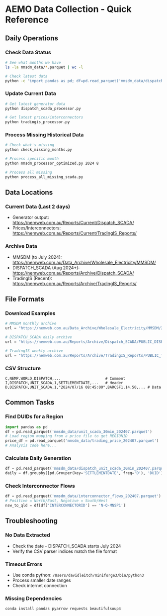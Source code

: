# AEMO Data Collection - Quick Reference

## Daily Operations

### Check Data Status
```bash
# See what months we have
ls -la mmsdm_data/*.parquet | wc -l

# Check latest data
python -c "import pandas as pd; df=pd.read_parquet('mmsdm_data/dispatch_unit_scada_30min_202507.parquet'); print(f'Latest: {df.SETTLEMENTDATE.max()}')"
```

### Update Current Data
```bash
# Get latest generator data
python dispatch_scada_processor.py

# Get latest prices/interconnectors  
python tradingis_processor.py
```

### Process Missing Historical Data
```bash
# Check what's missing
python check_missing_months.py

# Process specific month
python mmsdm_processor_optimized.py 2024 8

# Process all missing
python process_all_missing_scada.py
```

## Data Locations

### Current Data (Last 2 days)
- Generator output: https://nemweb.com.au/Reports/Current/Dispatch_SCADA/
- Prices/Interconnectors: https://nemweb.com.au/Reports/Current/TradingIS_Reports/

### Archive Data
- MMSDM (to July 2024): https://nemweb.com.au/Data_Archive/Wholesale_Electricity/MMSDM/
- DISPATCH_SCADA (Aug 2024+): https://nemweb.com.au/Reports/Archive/Dispatch_SCADA/
- TradingIS (Recent): https://nemweb.com.au/Reports/Archive/TradingIS_Reports/

## File Formats

### Download Examples
```python
# MMSDM monthly archive
url = "https://nemweb.com.au/Data_Archive/Wholesale_Electricity/MMSDM/2024/MMSDM_2024_07.zip"

# DISPATCH_SCADA daily archive  
url = "https://nemweb.com.au/Reports/Archive/Dispatch_SCADA/PUBLIC_DISPATCHSCADA_20240801.zip"

# TradingIS weekly archive
url = "https://nemweb.com.au/Reports/Archive/TradingIS_Reports/PUBLIC_TRADINGIS_20240801_20240807.zip"
```

### CSV Structure
```
C,NEMP.WORLD,DISPATCH,...                    # Comment
I,DISPATCH,UNIT_SCADA,1,SETTLEMENTDATE,...   # Header  
D,DISPATCH,UNIT_SCADA,1,"2024/07/16 08:45:00",BARCSF1,14.50,... # Data
```

## Common Tasks

### Find DUIDs for a Region
```python
import pandas as pd
df = pd.read_parquet('mmsdm_data/unit_scada_30min_202407.parquet')
# Load region mapping from a price file to get REGIONID
price_df = pd.read_parquet('mmsdm_data/trading_price_202407.parquet')
# Analysis code here...
```

### Calculate Daily Generation
```python
df = pd.read_parquet('mmsdm_data/dispatch_unit_scada_30min_202407.parquet')
daily = df.groupby([pd.Grouper(key='SETTLEMENTDATE', freq='D'), 'DUID'])['MW'].sum() / 2  # MW to MWh
```

### Check Interconnector Flows
```python
df = pd.read_parquet('mmsdm_data/interconnector_flows_202407.parquet')
# Positive = North/East, Negative = South/West
nsw_to_qld = df[df['INTERCONNECTORID'] == 'N-Q-MNSP1']
```

## Troubleshooting

### No Data Extracted
- Check the date - DISPATCH_SCADA starts July 2024
- Verify the CSV parser indices match the file format

### Timeout Errors  
- Use conda python: `/Users/davidleitch/miniforge3/bin/python3`
- Process smaller date ranges
- Check internet connection

### Missing Dependencies
```bash
conda install pandas pyarrow requests beautifulsoup4
```
